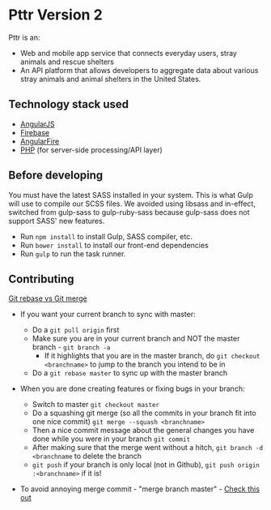# Pttr Version 2

Pttr is an: 

* Web and mobile app service that connects everyday users, stray animals and rescue shelters
* An API platform that allows developers to aggregate data about various stray animals and animal shelters in the United States.


## Technology stack used

* [AngularJS](https://docs.angularjs.org/guide)
* [Firebase](https://www.firebase.com/docs/web/guide/)
* [AngularFire](https://www.firebase.com/docs/web/libraries/angular/guide/)
* [PHP](http://php.net/manual/en/) (for server-side processing/API layer)


## Before developing
You must have the latest SASS installed in your system. This is what Gulp will use to compile our SCSS files. We avoided using
libsass and in-effect, switched from gulp-sass to gulp-ruby-sass because gulp-sass does not support SASS' new features.

* Run `npm install` to install Gulp, SASS compiler, etc.
* Run `bower install` to install our front-end dependencies
* Run `gulp` to run the task runner.


## Contributing

[Git rebase vs Git merge](http://stackoverflow.com/questions/804115/when-do-you-use-git-rebase-instead-of-git-merge)

* If you want your current branch to sync with master: 
  * Do a `git pull origin` first
  * Make sure you are in your current branch and NOT the master branch - `git branch -a`
    * If it highlights that you are in the master branch, do `git checkout <branchname>` to jump to the branch you intend to be in
  * Do a `git rebase master` to sync up with the master branch
  
* When you are done creating features or fixing bugs in your branch:
  * Switch to master `git checkout master`
  * Do a squashing git merge (so all the commits in your branch fit into one nice commit) `git merge --squash <branchname>`
  * Then a nice commit message about the general changes you have done while you were in your branch `git commit`
  * After making sure that the merge went without a hitch, `git branch -d <branchname` to delete the branch
  * `git push` if your branch is only local (not in Github), `git push origin :<branchname>` if it is!

* To avoid annoying merge commit - "merge branch master" - [Check this out](http://www.hitthebits.com/2013/04/extra-git-merge-commits.html)